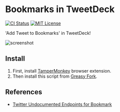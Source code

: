 # Bookmarks in TweetDeck

[![CI Status](https://github.com/ciffelia/tweetdeck-bookmarks/workflows/CI/badge.svg?branch=master)](https://github.com/ciffelia/tweetdeck-bookmarks/actions?query=workflow%3ACI+branch%3Amaster)
[![MIT License](https://img.shields.io/badge/license-MIT-brightgreen.svg?style=flat)](LICENSE)

'Add Tweet to Bookmarks' in TweetDeck!

![screenshot](https://user-images.githubusercontent.com/15273128/126872338-2e5fbb28-b860-4ef5-abde-d69797da21db.png)

## Install

1. First, install [TamperMonkey](https://tampermonkey.net/) browser extension.
2. Then install this script from [Greasy Fork](https://greasyfork.org/ja/scripts/408464-bookmarks-in-tweetdeck).

## References
- [Twitter Undocumented Endpoints for Bookmark](https://gist.github.com/stepney141/c161a83f02c42e161c905249733b9225)
